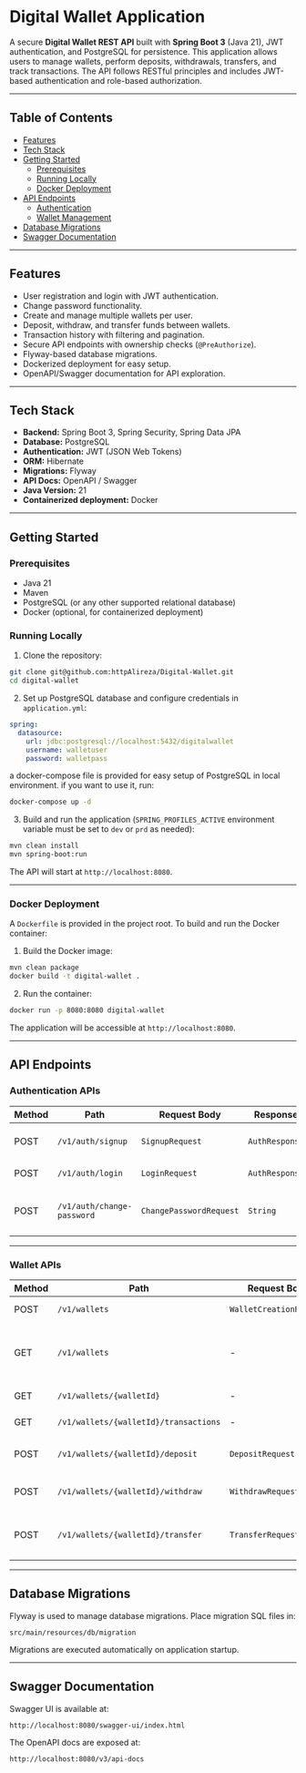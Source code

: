 # Digital Wallet Application

A secure **Digital Wallet REST API** built with **Spring Boot 3** (Java 21), JWT authentication, and PostgreSQL for
persistence. This application allows users to manage wallets, perform deposits, withdrawals, transfers, and track
transactions. The API follows RESTful principles and includes JWT-based authentication and role-based authorization.

---

## Table of Contents

- [Features](#features)
- [Tech Stack](#tech-stack)
- [Getting Started](#getting-started)
    - [Prerequisites](#prerequisites)
    - [Running Locally](#running-locally)
    - [Docker Deployment](#docker-deployment)
- [API Endpoints](#api-endpoints)
    - [Authentication](#authentication-apis)
    - [Wallet Management](#wallet-apis)
- [Database Migrations](#database-migrations)
- [Swagger Documentation](#swagger-documentation)

---

## Features

- User registration and login with JWT authentication.
- Change password functionality.
- Create and manage multiple wallets per user.
- Deposit, withdraw, and transfer funds between wallets.
- Transaction history with filtering and pagination.
- Secure API endpoints with ownership checks (`@PreAuthorize`).
- Flyway-based database migrations.
- Dockerized deployment for easy setup.
- OpenAPI/Swagger documentation for API exploration.

---

## Tech Stack

- **Backend:** Spring Boot 3, Spring Security, Spring Data JPA
- **Database:** PostgreSQL
- **Authentication:** JWT (JSON Web Tokens)
- **ORM:** Hibernate
- **Migrations:** Flyway
- **API Docs:** OpenAPI / Swagger
- **Java Version:** 21
- **Containerized deployment:** Docker

---

## Getting Started

### Prerequisites

- Java 21
- Maven
- PostgreSQL (or any other supported relational database)
- Docker (optional, for containerized deployment)

### Running Locally

1. Clone the repository:

```bash
git clone git@github.com:httpAlireza/Digital-Wallet.git
cd digital-wallet
```

2. Set up PostgreSQL database and configure credentials in `application.yml`:

```yaml
spring:
  datasource:
    url: jdbc:postgresql://localhost:5432/digitalwallet
    username: walletuser
    password: walletpass
```

a docker-compose file is provided for easy setup of PostgreSQL in local environment.
if you want to use it, run:

```bash
docker-compose up -d
```

3. Build and run the application (`SPRING_PROFILES_ACTIVE` environment variable must be set to `dev` or `prd` as
   needed):

```bash
mvn clean install
mvn spring-boot:run
```

The API will start at `http://localhost:8080`.

---

### Docker Deployment

A `Dockerfile` is provided in the project root. To build and run the Docker container:

1. Build the Docker image:

```bash
mvn clean package
docker build -t digital-wallet .
```

2. Run the container:

```bash
docker run -p 8080:8080 digital-wallet
```

The application will be accessible at `http://localhost:8080`.

---

## API Endpoints

### Authentication APIs

| Method | Path                       | Request Body            | Response       | Description                             |
|--------|----------------------------|-------------------------|----------------|-----------------------------------------|
| POST   | `/v1/auth/signup`          | `SignupRequest`         | `AuthResponse` | Register a new user and receive JWT.    |
| POST   | `/v1/auth/login`           | `LoginRequest`          | `AuthResponse` | Log in and receive JWT.                 |
| POST   | `/v1/auth/change-password` | `ChangePasswordRequest` | `String`       | Change password for authenticated user. |

---

### Wallet APIs

| Method | Path                                  | Request Body            | Response                    | Authorization | Description                                 |
|--------|---------------------------------------|-------------------------|-----------------------------|---------------|---------------------------------------------|
| POST   | `/v1/wallets`                         | `WalletCreationRequest` | `WalletDto`                 | Authenticated | Create a new wallet.                        |
| GET    | `/v1/wallets`                         | -                       | `List<WalletDto>`           | Authenticated | Get all wallets for the authenticated user. |
| GET    | `/v1/wallets/{walletId}`              | -                       | `WalletDto`                 | Owner only    | Get wallet details.                         |
| GET    | `/v1/wallets/{walletId}/transactions` | -                       | `Paginated<TransactionDto>` | Owner only    | Filter wallet transactions.                 |
| POST   | `/v1/wallets/{walletId}/deposit`      | `DepositRequest`        | `String`                    | Owner only    | Deposit money into a wallet.                |
| POST   | `/v1/wallets/{walletId}/withdraw`     | `WithdrawRequest`       | `String`                    | Owner only    | Withdraw money from a wallet.               |
| POST   | `/v1/wallets/{walletId}/transfer`     | `TransferRequest`       | `String`                    | Owner only    | Transfer money to another wallet.           |

---

## Database Migrations

Flyway is used to manage database migrations. Place migration SQL files in:

```
src/main/resources/db/migration
```

Migrations are executed automatically on application startup.

---

## Swagger Documentation

Swagger UI is available at:

```
http://localhost:8080/swagger-ui/index.html
```

The OpenAPI docs are exposed at:

```
http://localhost:8080/v3/api-docs
```

